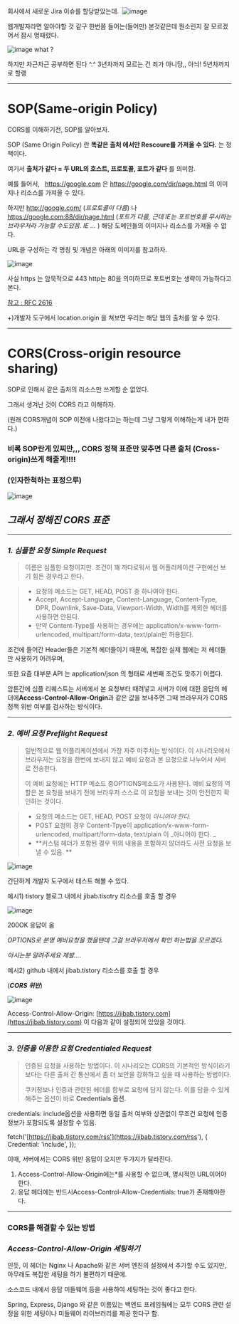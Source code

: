 회사에서 새로운 Jira 이슈를 할당받았는데. 
![image](https://user-images.githubusercontent.com/44457591/103407065-708be900-4ba0-11eb-895c-ed1213f2726c.png)

웹개발자라면 알아야할 것 같구 한번쯤 들어는(들어만) 본것같은데 뭔소린지 잘 모르겠어서 잠시 멍때렸다. 

![image](https://user-images.githubusercontent.com/44457591/103407044-62d66380-4ba0-11eb-8973-f5e3dbfc9ce5.png)
what ? 

하지만 차근차근 공부하면 된다 ^.^ 3년차까지 모르는 건 죄가 아니당,, 아늬! 5년차까지로 할랭 

---

# SOP(Same-origin Policy)

CORS를 이해하기전, SOP를 알아보자.

SOP (Same Origin Policy) 란 **똑같은 출처 에서만 Rescoure를 가져올 수 있다.** 는 정책이다. 

여기서 **출처가 같다 = 두 URL의 호스트, 프로토콜, 포트가 같다** 를 의미함.

예를 들어서,   https://google.com 은 https://google.com/dir/page.html 의 이미지나 리소스를 가져올 수 있다. 

하지만 http://google.com/ (_프로토콜이 다름_) 나 https://google.com:88/dir/page.html (_포트가 다름, 근데 IE는 포트번호를 무시하는 브라우저라 가능할 수도있음. IE ..._ ) 해당 도메인들의 이미지나 리소스를 가져올 수 없다. 

URL을 구성하는 각 명칭 및 개념은 아래의 이미지를 참고하자.

![image](https://user-images.githubusercontent.com/44457591/103407079-83062280-4ba0-11eb-8e80-1fce9059c119.png)


사실 https 는 암묵적으로 443 http는 80을 의미하므로 포트번호는 생략이 가능하다고 본다. 

[참고 : RFC 2616](https://tools.ietf.org/html/rfc2616#section-3.2.2)

+)개발자 도구에서 location.origin 을 쳐보면 우리는 해당 웹의 출처를 알 수 있다. 

---

# CORS(Cross-origin resource sharing)

SOP로 인해서 같은 출처의 리소스만 쓰게할 순 없었다.

그래서 생겨난 것이 CORS 라고 이해하자.

(원래 CORS개념이 SOP 이전에 나왔다고는 하는데 그냥 그렇게 이해하는게 내가 편하다.)

### 비록 SOP란게 있찌만,,, CORS 정책 표준만 맞추면  다른 출처 (Cross-origin)쓰게 해줄게!!!!

### (인자한척하는 표정으루)

![image](https://user-images.githubusercontent.com/44457591/103407097-9b763d00-4ba0-11eb-9ea1-0349e313e25d.png)

## _그래서 정해진 CORS 표준_

---

### _1\. 심플한 요청 Simple Request_

> 이름은 심플한 요청이지만. 조건이 꽤 까다로워서 웹 어플리케이션 구현에선 보기 힘든 경우라고 한다.

> -   요청의 메소드는 GET, HEAD, POST 중 하나여야 한다.
> -   Accept, Accept-Language, Content-Language, Content-Type, DPR, Downlink, Save-Data, Viewport-Width, Width를 제외한 헤더를 사용하면 안된다.
> -   만약 Content-Type를 사용하는 경우에는 application/x-www-form-urlencoded, multipart/form-data, text/plain만 허용된다.

조건에 들어간 Header들은 기본적 헤더들이기 때문에, 복잡한 실제 웹에는 저 헤더들만 사용하기 어려우며,

또한 요즘 대부분 API 는 application/json 의 형태로 세번째 조건도 맞추기 어렵다.

암튼간에 심플 리퀘스트는 서버에서 본 요청부터 때려넣고 서버가 이에 대한 응답의 헤더에**Access-Control-Allow-Origin**과 같은 값을 보내주면 그때 브라우저가 CORS 정책 위반 여부를 검사하는 방식이다.

---

### _2\. 예비 요청 Preflight Request_

> 일반적으로 웹 어플리케이션에서 가장 자주 마주치는 방식이다. 이 시나리오에서 브라우저는 요청을 한번에 보내지 않고 예비 요청과 본 요청으로 나누어서 서버로 전송한다.  
>   
> 이 예비 요청에는 HTTP 메소드 중OPTIONS메소드가 사용된다. 예비 요청의 역할은 본 요청을 보내기 전에 브라우저 스스로 이 요청을 보내는 것이 안전한지 확인하는 것이다.  

> -   요청의 메소드는 GET, HEAD, POST 요청이 _아니어야 한다._
> -   POST 요청의 경우 Content-Tpye이 application/x-www-form-urlencoded, multipart/form-data, text/plain 이 _아니어야 한다. _
> -   **커스텀 헤더가 포함된 경우 위의 내용을 포함하지 않더라도 사전 요청을 보낼 수 있음. **

![image](https://user-images.githubusercontent.com/44457591/103407121-acbf4980-4ba0-11eb-8363-fc0dd96c820f.png)


간단하게 개발자 도구에서 테스트 해볼 수 있다.

예시1) tistory 블로그 내에서 jibab.tisotry 리소스를 호출 할 경우

![image](https://user-images.githubusercontent.com/44457591/103407141-c3fe3700-4ba0-11eb-81aa-585dcda716e9.png)


200OK 응답이 옴

_OPTIONS로 분명 예비요청을 했을텐데 그걸 브라우저에서 확인 하는법을 모르겠다._

_아시는분 알려주세요 제발...._

예시2) github 내에서 jibab.tistory 리소스를 호출 할 경우

(_**CORS 위반**_)

![image](https://user-images.githubusercontent.com/44457591/103407155-d4161680-4ba0-11eb-86f8-b42103a323e1.png)


Access-Control-Allow-Origin: [https://jibab.tistory.com](https://jibab.tistory.com) 이 다음과 같이 설정되어 있었을 것이다.

---

### _3\. 인증을 이용한 요청 Credentialed Request_

> 인증된 요청을 사용하는 방법이다. 이 시나리오는 CORS의 기본적인 방식이라기 보다는 다른 출처 간 통신에서 좀 더 보안을 강화하고 싶을 때 사용하는 방법이다.  
>   
> 쿠키정보나 인증과 관련된 헤더를 함부로 요청에 담지 않는다. 이를 담을 수 있게 해주는 옵션이 바로 **Credentials 옵션.**

credentials: include옵션을 사용하면 동일 출처 여부와 상관없이 무조건 요청에 인증 정보가 포함되도록 설정할 수 있음.

fetch('[https://jibab.tistory.com/rss'](https://jibab.tistory.com/rss'), { Credential: 'include', });

이때, 서버에서는 CORS 위반 응답이 오지만 두가지가 달라진다.

1.  Access-Control-Allow-Origin에는\*를 사용할 수 없으며, 명시적인 URL이어야한다.
2.  응답 헤더에는 반드시Access-Control-Allow-Credentials: true가 존재해야한다.

---

### CORS를 해결할 수 있는 방법

### _Access-Control-Allow-Origin 세팅하기_

인듯, 이 헤더는 Nginx 나 Apache와 같은 서버 엔진의 설정에서 추가할 수도 있지만, 아무래도 복잡한 세팅을 하기 불편하기 때문에.

소스코드 내에서 응답 미들웨어 등을 사용하여 세팅하는 것이 좋다고 한다.

Spring, Express, Django 와 같은 이름있는 백엔드 프레임웤에는 모두 CORS 관련 설정을 위한 세팅이나 미들웨어 라이브러리를 제공 한다구 함.
